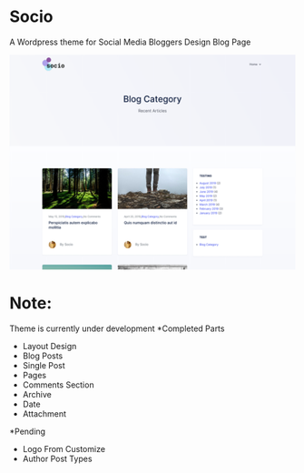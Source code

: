 <h1>Socio</h1>
A Wordpress theme for Social Media Bloggers
Design Blog Page

![](screenshot.png)

<h1>Note:</h1>

Theme is currently under development
*Completed Parts
<ul>
<li>Layout Design</li>
<li>Blog Posts</li>
<li>Single Post</li>
<li>Pages</li>
<li>Comments Section</li>
<li>Archive</li>
<li>Date</li>
<li>Attachment</li>
</ul>

*Pending
<ul>
<li>Logo From Customize</li>
<li>Author Post Types</li>
</ul>